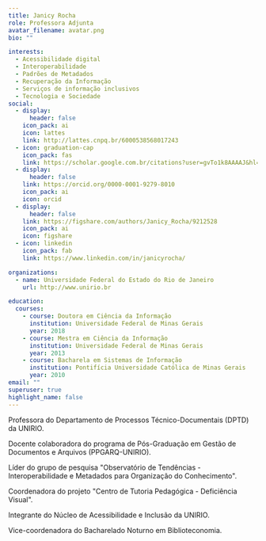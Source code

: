 ```yaml
---
title: Janicy Rocha
role: Professora Adjunta
avatar_filename: avatar.png
bio: ""

interests:
  - Acessibilidade digital
  - Interoperabilidade
  - Padrões de Metadados
  - Recuperação da Informação
  - Serviços de informação inclusivos
  - Tecnologia e Sociedade
social:
  - display:
      header: false
    icon_pack: ai
    icon: lattes
    link: http://lattes.cnpq.br/6000538568017243
  - icon: graduation-cap
    icon_pack: fas
    link: https://scholar.google.com.br/citations?user=gvTo1k8AAAAJ&hl=pt-BR&authuser=1
  - display:
      header: false
    link: https://orcid.org/0000-0001-9279-8010
    icon_pack: ai
    icon: orcid
  - display:
      header: false
    link: https://figshare.com/authors/Janicy_Rocha/9212528
    icon_pack: ai
    icon: figshare
  - icon: linkedin
    icon_pack: fab
    link: https://www.linkedin.com/in/janicyrocha/

organizations:
  - name: Universidade Federal do Estado do Rio de Janeiro
    url: http://www.unirio.br

education:
  courses:
    - course: Doutora em Ciência da Informação
      institution: Universidade Federal de Minas Gerais
      year: 2018
    - course: Mestra em Ciência da Informação
      institution: Universidade Federal de Minas Gerais
      year: 2013
    - course: Bacharela em Sistemas de Informação
      institution: Pontifícia Universidade Católica de Minas Gerais
      year: 2010
email: ""
superuser: true
highlight_name: false
---
```

<!--StartFragment-->

Professora do Departamento de Processos Técnico-Documentais (DPTD) da UNIRIO.

Docente colaboradora do programa de Pós-Graduação em Gestão de Documentos e Arquivos (PPGARQ-UNIRIO).

Líder do grupo de pesquisa "Observatório de Tendências - Interoperabilidade e Metadados para Organização do Conhecimento".

Coordenadora do projeto "Centro de Tutoria Pedagógica - Deficiência Visual".

Integrante do Núcleo de Acessibilidade e Inclusão da UNIRIO.

Vice-coordenadora do Bacharelado Noturno em Biblioteconomia.

<!--EndFragment-->

<!--{{< icon name="download" pack="fas" >}} Download my {{< staticref "uploads/demo_resume.pdf" "newtab" >}}resumé{{< /staticref >}}.-->
